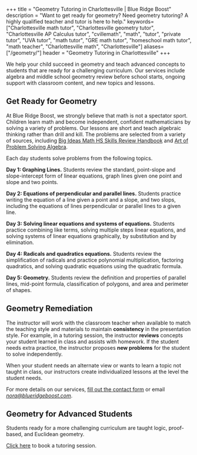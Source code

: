 +++
title = "Geometry Tutoring in Charlottesville | Blue Ridge Boost"
description = "Want to get ready for geometry? Need geometry tutoring? A highly qualified teacher and tutor is here to help."
keywords=["Charlottesville math tutor", "Charlottesville geometry tutor", "Charlottesville AP Calculus tutor", "cvillemath", "math", "tutor", "private tutor", "UVA tutor", "math tutor", "GRE math tutor", "homeschool math tutor", "math teacher", "Charlottesville math", "Charlottesville"]
aliases=["/geometry/"]
header = "Geometry Tutoring in Charlottesville"
+++
<div class="container">

We help your child succeed in geometry and teach advanced concepts to students that are ready for a challenging curriculum. Our services include algebra and middle school geometry review before school starts, ongoing support with classroom content, and new topics and lessons.


## Get Ready for Geometry

 <!-- <a class="btn btn-contact-us" href="https://get-ready-for-the-next-school-year-with-math-reviews.cheddarup.com">Signup here</a> to join our summer classes in August to participate in a carefully developed curriculum to review middle-school Geometry and Algebra 1. </br> -->

At Blue Ridge Boost, we strongly believe that math is not a spectator sport. Children learn math and become independent, confident mathematicians by solving a variety of problems. Our lessons are short and teach algebraic thinking rather than drill and kill. The problems are selected from a variety of sources, including <a href="https://bim.easyaccessmaterials.com/protected/content/srh/hs/">Big Ideas Math HS Skills Review Handbook</a> and <a href="https://artofproblemsolving.com/store/book/intro-algebra">Art of Problem Solving Algebra</a>.

Each day students solve problems from the following topics.

<b>Day 1: Graphing Lines.</b> Students review the standard, point-slope and slope-intercept form of linear equations, graph lines given one point and slope and two points. 

<b>Day 2: Equations of perpendicular and parallel lines.</b> Students practice writing the equation of a line given a point and a slope, and two slops, including the equations of lines perpendicular or parallel lines to a given line. 

<b>Day 3: Solving linear equations and systems of equations.</b> Students practice combining like terms, solving multiple steps linear equations, and solving systems of linear equations graphically, by substitution and by elimination.

<b>Day 4: Radicals and quadratics equations.</b> Students review the simplification of radicals and practice polynomial multiplication, factoring quadratics, and solving quadratic equations using the quadratic formula.

<b>Day 5: Geometry.</b> Students review the definition and properties of parallel lines, mid-point formula, classification of polygons, and area and perimeter of shapes. 


## Geometry Remediation
The instructor will work with the classroom teacher when available to match the teaching style and materials to maintain **consistency** in the presentation style. For example, in a tutoring session, the instructor **reviews** concepts your student learned in class and assists with homework. If the student needs extra practice, the instructor proposes **new problems** for the student to solve independently.

When your student needs an alternate view or wants to learn a topic not taught in class, our instructors create individualized lessons at the level the student needs.

For more details on our services, <a href="/contact/"> fill out the contact form</a> or email  <a href="mailto:nora@blueridgeboost.com"><em>nora@blueridgeboost.com</em></a>. 

## Geometry for Advanced Students
Students ready for a more challenging curriculum are taught logic, proof-based, and Euclidean geometry. 

<a href="https://blueridgeboost-math.youcanbook.me/">Click here</a> to book a tutoring session.

</div>

